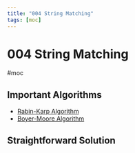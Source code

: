 ```yaml
---
title: "004 String Matching"
tags: [moc]
---
```

# 004 String Matching
#moc 
## Important Algorithms
- [Rabin-Karp Algorithm](Notes/Rabin-Karp%20Algorithm.md)
- [Boyer-Moore Algorithm](Notes/Boyer-Moore%20Algorithm.md)
## Straightforward Solution
